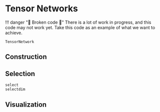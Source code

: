 # Tensor Networks

!!! danger "🚧 Broken code 🚧"
    There is a lot of work in progress, and this code may not work yet.
    Take this code as an example of what we want to achieve.

```@docs
TensorNetwork
```

## Construction

## Selection

```@docs
select
selectdim
```

## Visualization
